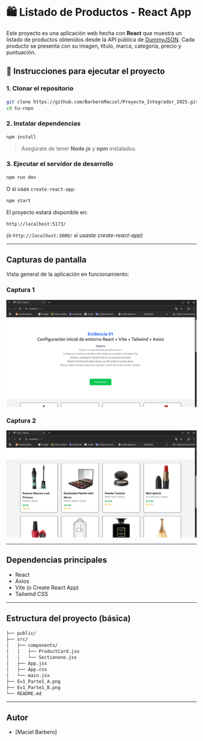 
# 🛍️ Listado de Productos - React App

Este proyecto es una aplicación web hecha con **React** que muestra un listado de productos obtenidos desde la API pública de [DummyJSON](https://dummyjson.com/products). Cada producto se presenta con su imagen, título, marca, categoría, precio y puntuación.


## 🚀 Instrucciones para ejecutar el proyecto

### 1. Clonar el repositorio

```bash
git clone https://github.com/BarberoMaciel/Proyecto_Integrador_2025.git
cd tu-repo
````

### 2. Instalar dependencias

```bash
npm install
```

> Asegúrate de tener **Node.js** y **npm** instalados.

### 3. Ejecutar el servidor de desarrollo

```bash
npm run dev
```

O si usas `create-react-app`:

```bash
npm start
```

El proyecto estará disponible en:

```
http://localhost:5173/
```

*(o `http://localhost:3000/` si usaste create-react-app)*

---

## Capturas de pantalla

Vista general de la aplicación en funcionamiento:

### Captura 1

![Ev1 Parte 1 - A](./Ev1_Parte1_A.png)

### Captura 2

![Ev1 Parte 1 - B](./Ev1_Parte1_B.png)

---

## Dependencias principales

* React
* Axios
* Vite (o Create React App)
* Tailwind CSS

---

## Estructura del proyecto (básica)

```
├── public/
├── src/
│   ├── components/
│   │   ├── ProductCard.jsx
│   │   └── Sectionone.jsx
│   ├── App.jsx
│   ├── App.css
│   └── main.jsx
├── Ev1_Parte1_A.png
├── Ev1_Parte1_B.png
└── README.md
```

---

## Autor

* \[Maciel Barbero]


